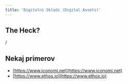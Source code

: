 ```yaml
---
title: 'Digitalni Skladi (Digital Assets)'
---
```


## The Heck?
/

## Nekaj primerov
- [https://www.iconomi.net](https://www.iconomi.net)
- [https://www.ethos.io](https://www.ethos.io)